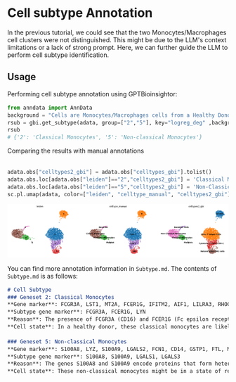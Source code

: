 # Cell subtype Annotation

In the previous tutorial, we could see that the two Monocytes/Macrophages cell clusters were not distinguished. This might be due to the LLM's context limitations or a lack of strong prompt. Here, we can further guide the LLM to perform cell subtype identification.

## Usage

Performing cell subtype annotation using GPTBioinsightor:
```python
from anndata import AnnData
background = "Cells are Monocytes/Macrophages cells from a Healthy Donor" 
rsub = gbi.get_subtype(adata, group=["2","5"], key="logreg_deg" ,background=background, celltype="Monocytes/Macrophages", out="Subtype.md", topnumber=25, provider="anthropic", model="claude-3-5-sonnet-20241022")
rsub
# {'2': 'Classical Monocytes', '5': 'Non-classical Monocytes'}
```

Comparing the results with manual annotations
```python

adata.obs["celltypes2_gbi"] = adata.obs["celltypes_gbi"].tolist()
adata.obs.loc[adata.obs["leiden"]=="2","celltypes2_gbi"] = 'Classical Monocytes'
adata.obs.loc[adata.obs["leiden"]=="5","celltypes2_gbi"] = 'Non-Classical Monocytes'
sc.pl.umap(adata, color=["leiden", "celltype_manual", "celltypes2_gbi"], legend_loc="on data", frameon=False)

```
![cell cluster](../img/cell_cluster2.png)


You can find more annotation information in `Subtype.md`. The contents of `Subtype.md` is as follows:
```markdown
# Cell Subtype
### Geneset 2: Classical Monocytes
**Gene marker**: FCGR3A, LST1, MT2A, FCER1G, IFITM2, AIF1, LILRA3, RHOC, IFITM3, STXBP2, PSAP, SAT1, NINJ1, MS4A7, ABI3, DRAP1, SERPINA1, CHCHD10, COTL1, ATP5I, LYN, LRRC25, TYROBP, RP11-290F20.3, CD79B
**Subtype gene marker**: FCGR3A, FCER1G, LYN
**Reason**: The presence of FCGR3A (CD16) and FCER1G (Fc epsilon receptor I gamma chain) indicates a classical monocyte phenotype, which is characterized by high expression of these receptors. LYN, a Src family tyrosine kinase, is also typically expressed in monocytes and is involved in signaling pathways that regulate their function.
**Cell state**: In a healthy donor, these classical monocytes are likely in a surveillance state, patrolling tissues and blood for signs of infection or tissue damage. They may also be involved in antigen presentation and initiation of immune responses.

### Geneset 5: Non-classical Monocytes
**Gene marker**: S100A8, LYZ, S100A9, LGALS2, FCN1, CD14, GSTP1, FTL, MS4A6A, CFD, NPC2, TYROBP, GRN, APOBEC3A, GPX1, NCF2, IER2, CTSS, S100A6, CSF3R, LGALS1, LGALS3, CST3, CEBPD, TMEM176B
**Subtype gene marker**: S100A8, S100A9, LGALS1, LGALS3
**Reason**: The genes S100A8 and S100A9 encode proteins that form heterodimers known as calprotectin, which are highly expressed in non-classical monocytes and associated with inflammation and host defense. LGALS1 and LGALS3 (galectins) are also characteristic of non-classical monocytes and play roles in cell-cell interactions during immune responses.
**Cell state**: These non-classical monocytes might be in a state of readiness for migration into tissues, where they can differentiate further into macrophages or dendritic cells. In a healthy individual, they could be involved in maintaining tissue homeostasis and responding to minor inflammatory stimuli.


```